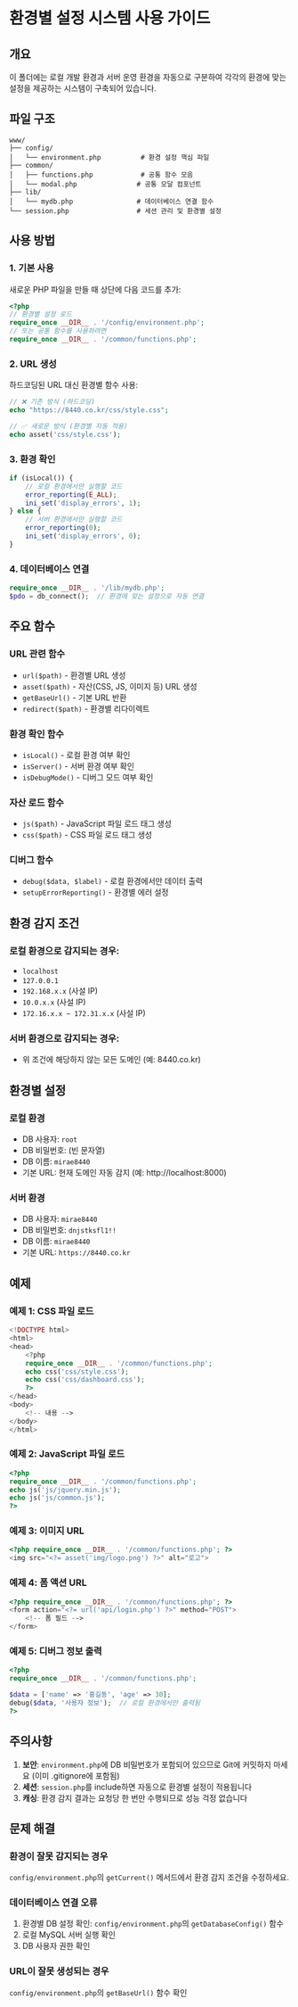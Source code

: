 # 환경별 설정 시스템 사용 가이드

## 개요

이 폴더에는 로컬 개발 환경과 서버 운영 환경을 자동으로 구분하여 각각의 환경에 맞는 설정을 제공하는 시스템이 구축되어 있습니다.

## 파일 구조

```
www/
├── config/
│   └── environment.php          # 환경 설정 핵심 파일
├── common/
│   ├── functions.php            # 공통 함수 모음
│   └── modal.php               # 공통 모달 컴포넌트
├── lib/
│   └── mydb.php                # 데이터베이스 연결 함수
└── session.php                 # 세션 관리 및 환경별 설정
```

## 사용 방법

### 1. 기본 사용

새로운 PHP 파일을 만들 때 상단에 다음 코드를 추가:

```php
<?php
// 환경별 설정 로드
require_once __DIR__ . '/config/environment.php';
// 또는 공통 함수를 사용하려면
require_once __DIR__ . '/common/functions.php';
```

### 2. URL 생성

하드코딩된 URL 대신 환경별 함수 사용:

```php
// ❌ 기존 방식 (하드코딩)
echo "https://8440.co.kr/css/style.css";

// ✅ 새로운 방식 (환경별 자동 적용)
echo asset('css/style.css');
```

### 3. 환경 확인

```php
if (isLocal()) {
    // 로컬 환경에서만 실행할 코드
    error_reporting(E_ALL);
    ini_set('display_errors', 1);
} else {
    // 서버 환경에서만 실행할 코드
    error_reporting(0);
    ini_set('display_errors', 0);
}
```

### 4. 데이터베이스 연결

```php
require_once __DIR__ . '/lib/mydb.php';
$pdo = db_connect();  // 환경에 맞는 설정으로 자동 연결
```

## 주요 함수

### URL 관련 함수

- `url($path)` - 환경별 URL 생성
- `asset($path)` - 자산(CSS, JS, 이미지 등) URL 생성
- `getBaseUrl()` - 기본 URL 반환
- `redirect($path)` - 환경별 리다이렉트

### 환경 확인 함수

- `isLocal()` - 로컬 환경 여부 확인
- `isServer()` - 서버 환경 여부 확인
- `isDebugMode()` - 디버그 모드 여부 확인

### 자산 로드 함수

- `js($path)` - JavaScript 파일 로드 태그 생성
- `css($path)` - CSS 파일 로드 태그 생성

### 디버그 함수

- `debug($data, $label)` - 로컬 환경에서만 데이터 출력
- `setupErrorReporting()` - 환경별 에러 설정

## 환경 감지 조건

### 로컬 환경으로 감지되는 경우:
- `localhost`
- `127.0.0.1`
- `192.168.x.x` (사설 IP)
- `10.0.x.x` (사설 IP)
- `172.16.x.x ~ 172.31.x.x` (사설 IP)

### 서버 환경으로 감지되는 경우:
- 위 조건에 해당하지 않는 모든 도메인 (예: 8440.co.kr)

## 환경별 설정

### 로컬 환경
- DB 사용자: `root`
- DB 비밀번호: (빈 문자열)
- DB 이름: `mirae8440`
- 기본 URL: 현재 도메인 자동 감지 (예: http://localhost:8000)

### 서버 환경
- DB 사용자: `mirae8440`
- DB 비밀번호: `dnjstksfl1!!`
- DB 이름: `mirae8440`
- 기본 URL: `https://8440.co.kr`

## 예제

### 예제 1: CSS 파일 로드

```php
<!DOCTYPE html>
<html>
<head>
    <?php
    require_once __DIR__ . '/common/functions.php';
    echo css('css/style.css');
    echo css('css/dashboard.css');
    ?>
</head>
<body>
    <!-- 내용 -->
</body>
</html>
```

### 예제 2: JavaScript 파일 로드

```php
<?php
require_once __DIR__ . '/common/functions.php';
echo js('js/jquery.min.js');
echo js('js/common.js');
?>
```

### 예제 3: 이미지 URL

```php
<?php require_once __DIR__ . '/common/functions.php'; ?>
<img src="<?= asset('img/logo.png') ?>" alt="로고">
```

### 예제 4: 폼 액션 URL

```php
<?php require_once __DIR__ . '/common/functions.php'; ?>
<form action="<?= url('api/login.php') ?>" method="POST">
    <!-- 폼 필드 -->
</form>
```

### 예제 5: 디버그 정보 출력

```php
<?php
require_once __DIR__ . '/common/functions.php';

$data = ['name' => '홍길동', 'age' => 30];
debug($data, '사용자 정보');  // 로컬 환경에서만 출력됨
?>
```

## 주의사항

1. **보안**: `environment.php`에 DB 비밀번호가 포함되어 있으므로 Git에 커밋하지 마세요 (이미 .gitignore에 포함됨)
2. **세션**: `session.php`를 include하면 자동으로 환경별 설정이 적용됩니다
3. **캐싱**: 환경 감지 결과는 요청당 한 번만 수행되므로 성능 걱정 없습니다

## 문제 해결

### 환경이 잘못 감지되는 경우
`config/environment.php`의 `getCurrent()` 메서드에서 환경 감지 조건을 수정하세요.

### 데이터베이스 연결 오류
1. 환경별 DB 설정 확인: `config/environment.php`의 `getDatabaseConfig()` 함수
2. 로컬 MySQL 서버 실행 확인
3. DB 사용자 권한 확인

### URL이 잘못 생성되는 경우
`config/environment.php`의 `getBaseUrl()` 함수 확인

